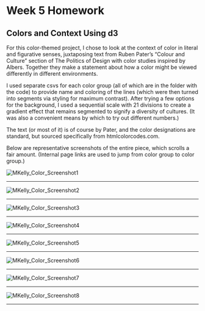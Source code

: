 Week 5 Homework
===============

Colors and Context Using d3
---------------

For this color-themed project, I chose to look at the context of color in literal and figurative senses, juxtaposing text from Ruben Pater’s “Colour and Culture” section of The Politics of Design with color studies inspired by Albers. Together they make a statement about how a color might be viewed differently in different environments.

I used separate csvs for each color group (all of which are in the folder with the code) to provide name and coloring of the lines (which were then turned into segments via styling for maximum contrast). After trying a few options for the background, I used a sequential scale with 21 divisions to create a gradient effect that remains segmented to signify a diversity of cultures. (It was also a convenient means by which to try out different numbers.)

The text (or most of it) is of course by Pater, and the color designations are standard, but sourced specifically from htmlcolorcodes.com.

Below are representative screenshots of the entire piece, which scrolls a fair amount. (Internal page links are used to jump from color group to color group.)

![MKelly_Color_Screenshot1](/WK5-Projects/wk5_Color_Context_MKelly_screenshot1.png "MKelly_Color_Screenshot1")

---------------------------------------------------------------------------------------

![MKelly_Color_Screenshot2](/WK5-Projects/wk5_Color_Context_MKelly_screenshot2.png "MKelly_Color_Screenshot2")

---------------------------------------------------------------------------------------

![MKelly_Color_Screenshot3](/WK5-Projects/wk5_Color_Context_MKelly_screenshot3.png "MKelly_Color_Screenshot3")

---------------------------------------------------------------------------------------

![MKelly_Color_Screenshot4](/WK5-Projects/wk5_Color_Context_MKelly_screenshot4.png "MKelly_Color_Screenshot4")

---------------------------------------------------------------------------------------

![MKelly_Color_Screenshot5](/WK5-Projects/wk5_Color_Context_MKelly_screenshot5.png "MKelly_Color_Screenshot5")

---------------------------------------------------------------------------------------

![MKelly_Color_Screenshot6](/WK5-Projects/wk5_Color_Context_MKelly_screenshot6.png "MKelly_Color_Screenshot6")

---------------------------------------------------------------------------------------

![MKelly_Color_Screenshot7](/WK5-Projects/wk5_Color_Context_MKelly_screenshot7.png "MKelly_Color_Screenshot7")

---------------------------------------------------------------------------------------

![MKelly_Color_Screenshot8](/WK5-Projects/wk5_Color_Context_MKelly_screenshot8.png "MKelly_Color_Screenshot8")

---------------------------------------------------------------------------------------
